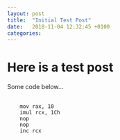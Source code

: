 ```yaml
---
layout: post
title:  "Initial Test Post"
date:   2018-11-04 12:32:45 +0100
categories:
---
```


# Here is a test post

Some code below...
<pre>
  <code class="x86asm hljs">
    <span>mov rax, 10</span>
    <span>imul rcx, 1Ch</span>
    nop
    nop
    inc rcx
  </code>
</pre>
